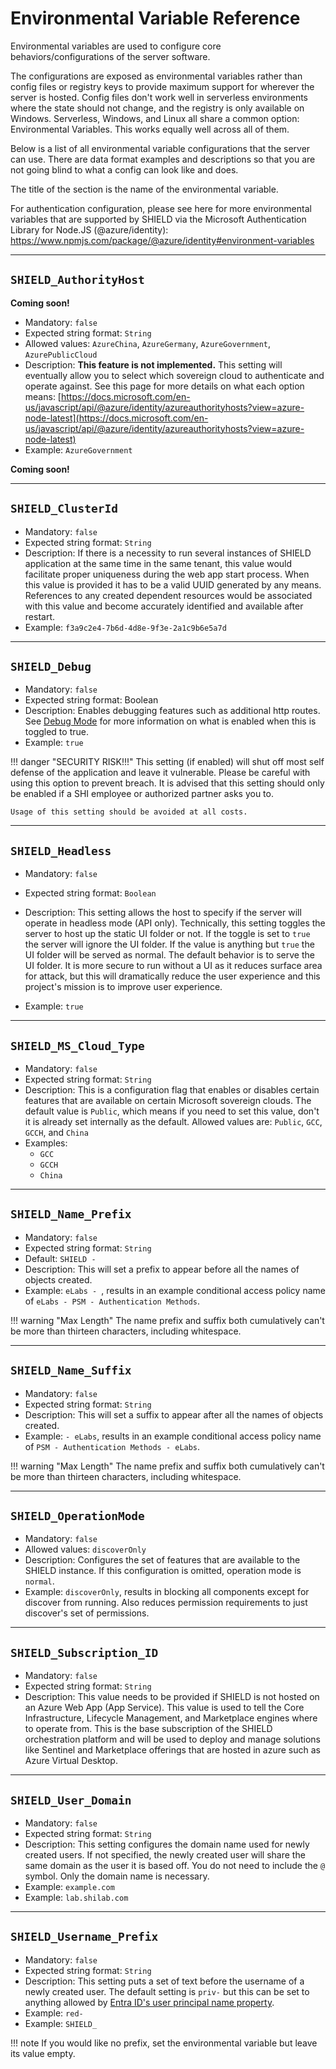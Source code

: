 # Environmental Variable Reference

Environmental variables are used to configure core behaviors/configurations of the server software.

The configurations are exposed as environmental variables rather than config files or registry keys to provide maximum support for wherever the server is hosted.
Config files don't work well in serverless environments where the state should not change, and the registry is only available on Windows.
Serverless, Windows, and Linux all share a common option: Environmental Variables. This works equally well across all of them.

Below is a list of all environmental variable configurations that the server can use. There are data format examples and descriptions so that you are not going blind to what a config can look like and does.

The title of the section is the name of the environmental variable.

For authentication configuration, please see here for more environmental variables that are supported by SHIELD via the Microsoft Authentication Library for Node.JS (@azure/identity):
<https://www.npmjs.com/package/@azure/identity#environment-variables>

---

## `SHIELD_AuthorityHost`

**Coming soon!**

- Mandatory: `false`
- Expected string format: `String`
- Allowed values: `AzureChina`, `AzureGermany`, `AzureGovernment`, `AzurePublicCloud`
- Description:
**This feature is not implemented.**
This setting will eventually allow you to select which sovereign cloud to authenticate and operate against.
See this page for more details on what each option means: [https://docs.microsoft.com/en-us/javascript/api/@azure/identity/azureauthorityhosts?view=azure-node-latest](https://docs.microsoft.com/en-us/javascript/api/@azure/identity/azureauthorityhosts?view=azure-node-latest)
- Example:
`AzureGovernment`

**Coming soon!**

---

## `SHIELD_ClusterId`

- Mandatory: `false`
- Expected string format: `String`
- Description:
If there is a necessity to run several instances of SHIELD application at the same time in the same tenant, this value would facilitate proper uniqueness during the web app start process. When this value is provided it has to be a valid UUID generated by any means. References to any created dependent resources would be associated with this value and become accurately identified and available after restart.
- Example:
`f3a9c2e4-7b6d-4d8e-9f3e-2a1c9b6e5a7d`

---

## `SHIELD_Debug`

- Mandatory: `false`
- Expected string format: Boolean
- Description:
Enables debugging features such as additional http routes.
See [Debug Mode](./Debug-Mode.md) for more information on what is enabled when this is toggled to true.
- Example:
`true`

!!! danger "SECURITY RISK!!!"
    This setting (if enabled) will shut off most self defense of the application and leave it vulnerable. Please be careful with using this option to prevent breach.
    It is advised that this setting should only be enabled if a SHI employee or authorized partner asks you to.

    Usage of this setting should be avoided at all costs.

---

## `SHIELD_Headless`

- Mandatory: `false`

- Expected string format: `Boolean`
- Description:
This setting allows the host to specify if the server will operate in headless mode (API only).
Technically, this setting toggles the server to host up the static UI folder or not. If the toggle is set to `true` the server will ignore the UI folder. If the value is anything but `true` the UI folder will be served as normal. The default behavior is to serve the UI folder.
It is more secure to run without a UI as it reduces surface area for attack, but this will dramatically reduce the user experience and this project's mission is to improve user experience.
- Example:
`true`

---

## `SHIELD_MS_Cloud_Type`

- Mandatory: `false`
- Expected string format: `String`
- Description:
This is a configuration flag that enables or disables certain features that are available on certain Microsoft sovereign clouds.
The default value is `Public`, which means if you need to set this value, don't it is already set internally as the default.
Allowed values are: `Public`, `GCC`, `GCCH`, and `China`
- Examples:
    - `GCC`
    - `GCCH`
    - `China`

---

## `SHIELD_Name_Prefix`

- Mandatory: `false`
- Expected string format: `String`
- Default: `SHIELD -`
- Description:
This will set a prefix to appear before all the names of objects created.
- Example: <code>eLabs - </code>, results in an example conditional access policy name of `eLabs - PSM - Authentication Methods`.

!!! warning "Max Length"
    The name prefix and suffix both cumulatively can't be more than thirteen characters, including whitespace.

---

## `SHIELD_Name_Suffix`

- Mandatory: `false`
- Expected string format: `String`
- Description:
This will set a suffix to appear after all the names of objects created.
- Example: `- eLabs`, results in an example conditional access policy name of `PSM - Authentication Methods - eLabs`.

!!! warning "Max Length"
    The name prefix and suffix both cumulatively can't be more than thirteen characters, including whitespace.

---

## `SHIELD_OperationMode`

- Mandatory: `false`
- Allowed values: `discoverOnly`
- Description:
Configures the set of features that are available to the SHIELD instance. If this configuration is omitted, operation mode is `normal`.
- Example: `discoverOnly`, results in blocking all components except for discover from running. Also reduces permission requirements to just discover's set of permissions.

---

## `SHIELD_Subscription_ID`

- Mandatory: `false`
- Expected string format: `String`
- Description:
This value needs to be provided if SHIELD is not hosted on an Azure Web App (App Service). This value is used to tell the Core Infrastructure, Lifecycle Management, and Marketplace engines where to operate from.
This is the base subscription of the SHIELD orchestration platform and will be used to deploy and manage solutions like Sentinel and Marketplace offerings that are hosted in azure such as Azure Virtual Desktop.

---

## `SHIELD_User_Domain`

- Mandatory: `false`
- Expected string format: `String`
- Description:
This setting configures the domain name used for newly created users. If not specified, the newly created user will share the same domain as the user it is based off. You do not need to include the `@` symbol. Only the domain name is necessary.
- Example: `example.com`
- Example: `lab.shilab.com`

---

## `SHIELD_Username_Prefix`

- Mandatory: `false`
- Expected string format: `String`
- Description:
This setting puts a set of text before the username of a newly created user. The default setting is `priv-` but this can be set to anything allowed by [Entra ID's user principal name property](<https://learn.microsoft.com/en-us/microsoft-365/enterprise/prepare-for-directory-synchronization?view=o365-worldwide#2-directory-object-and-attribute-preparation>).
- Example: `red-`
- Example: `SHIELD_`

!!! note
    If you would like no prefix, set the environmental variable but leave its value empty.
